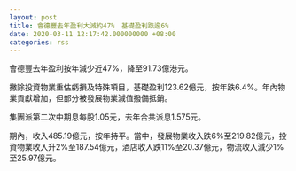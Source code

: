 ```yaml
---
layout: post
title: 會德豐去年盈利大減約47%　基礎盈利跌逾6%
date: 2020-03-11 12:17:42.000000000 +08:00
categories: rss
---
```


會德豐去年盈利按年減少近47%，降至91.73億港元。

撇除投資物業重估虧損及特殊項目，基礎盈利123.62億元，按年跌6.4%。年內物業貢獻增加，但部分被發展物業減值撥備抵銷。

集團派第二次中期息每股1.05元，去年合共派息1.575元。

期內，收入485.19億元，按年持平。當中，發展物業收入跌6%至219.82億元，投資物業收入升2%至187.54億元，酒店收入跌11%至20.37億元，物流收入減少1%至25.97億元。
